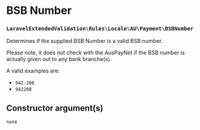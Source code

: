 # BSB Number
### `LaravelExtendedValidation\Rules\Locale\AU\Payment\BSBNumber`

Determines if the supplied BSB Number is a valid BSB number.

Please note, it does not check with the AusPayNet if the BSB number is actually given out to any bank branche(s).

A valid examples are:

- `942-208`
- `942208`

## Constructor argument(s)

```php
none
```